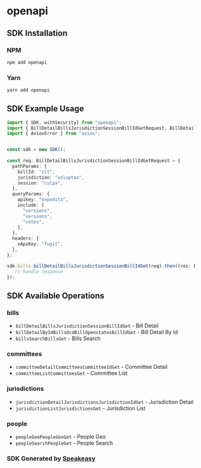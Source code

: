 # openapi

<!-- Start SDK Installation -->
## SDK Installation

### NPM

```bash
npm add openapi
```

### Yarn

```bash
yarn add openapi
```
<!-- End SDK Installation -->

## SDK Example Usage
<!-- Start SDK Example Usage -->
```typescript
import { SDK, withSecurity} from "openapi";
import { BillDetailBillsJurisdictionSessionBillIdGetRequest, BillDetailBillsJurisdictionSessionBillIdGetResponse } from "openapi/src/sdk/models/operations";
import { AxiosError } from "axios";


const sdk = new SDK();
    
const req: BillDetailBillsJurisdictionSessionBillIdGetRequest = {
  pathParams: {
    billId: "sit",
    jurisdiction: "voluptas",
    session: "culpa",
  },
  queryParams: {
    apikey: "expedita",
    include: [
      "versions",
      "versions",
      "votes",
    ],
  },
  headers: {
    xApiKey: "fugit",
  },
};

sdk.bills.billDetailBillsJurisdictionSessionBillIdGet(req).then((res: BillDetailBillsJurisdictionSessionBillIdGetResponse | AxiosError) => {
   // handle response
});
```
<!-- End SDK Example Usage -->

<!-- Start SDK Available Operations -->
## SDK Available Operations

### bills

* `billDetailBillsJurisdictionSessionBillIdGet` - Bill Detail
* `billDetailByIdBillsOcdBillOpenstatesBillIdGet` - Bill Detail By Id
* `billsSearchBillsGet` - Bills Search

### committees

* `committeeDetailCommitteesCommitteeIdGet` - Committee Detail
* `committeeListCommitteesGet` - Committee List

### jurisdictions

* `jurisdictionDetailJurisdictionsJurisdictionIdGet` - Jurisdiction Detail
* `jurisdictionListJurisdictionsGet` - Jurisdiction List

### people

* `peopleGeoPeopleGeoGet` - People Geo
* `peopleSearchPeopleGet` - People Search

<!-- End SDK Available Operations -->

### SDK Generated by [Speakeasy](https://docs.speakeasyapi.dev/docs/using-speakeasy/client-sdks)
